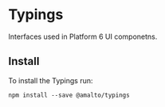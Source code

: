 # Typings

Interfaces used in Platform 6 UI componetns.

## Install
To install the Typings run:
```terminal
npm install --save @amalto/typings
```